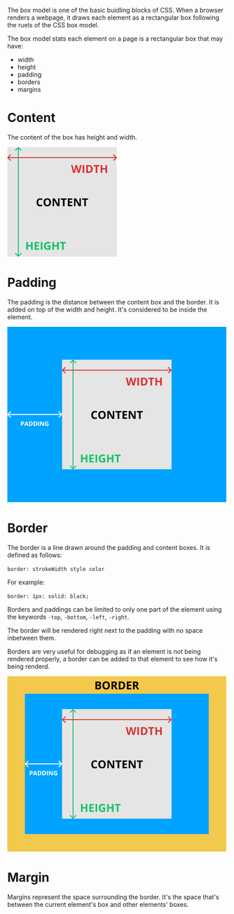 The box model is one of the basic buidling blocks of CSS. When a browser renders a webpage, it draws each element as a rectangular box following the ruels of the CSS box model.

The box model stats each element on a page is a rectangular box that may have:

* width
* height
* padding
* borders
* margins

# Content

The content of the box has height and width.

![](./css-content.png)

# Padding

The padding is the distance between the content box and the border. It is added on top of the width and height. It's considered to be inside the element.

![](./css-padding.png)


# Border

The border is a line drawn around the padding and content boxes. It is defined as follows:

`border: strokeWidth style color`

For example:

`
border: 1px: solid: black;
`

Borders and paddings can be limited to only one part of the element using the keywords `-top`, `-bottom`, `-left`, `-right`.

The border will be rendered right next to the padding with no space inbetween them.

Borders are very useful for debugging as if an element is not being rendered properly, a border can be added to that element to see how it's being renderd.

![](./css-border.png)

# Margin

Margins represent the space surrounding the border. It's the space that's between the current element's box and other elements' boxes.